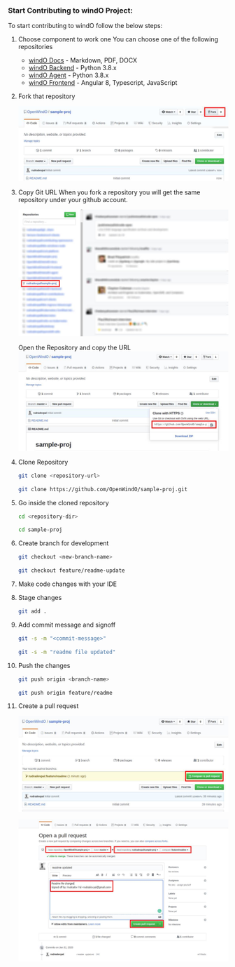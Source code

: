 ### Start Contributing to windO Project:
To start contributing to windO follow the below steps:

1. Choose component to work one
	You can choose one of the following repositories
	* [windO Docs](https://github.com/OpenWindO/windO-docs) - Markdown, PDF, DOCX
	* [windO Backend](https://github.com/OpenWindO/windO-backend) - Python 3.8.x
	* [windO Agent](https://github.com/OpenWindO/windO-agent) - Python 3.8.x
	* [windO Frontend](https://github.com/OpenWindO/windO-frontend) - Angular 8, Typescript, JavaScript
2. Fork that repository

	![alt text](assets/images/fork-repo.jpg "Fork a repository")
    
3. Copy Git URL
	When you fork a repository you will get the same repository under your github account.
	
	![alt text](assets/images/forked-repo.jpg "Forked Repository")
	
	Open the Repository and copy the URL
	![alt text](assets/images/copy-url.jpg "Copy URL")
	

4. Clone Repository
	```sh
	git clone <repository-url>
	```
	```sh
	git clone https://github.com/OpenWindO/sample-proj.git
	```
5. Go inside the cloned repository
	```sh
	cd <repository-dir>
	```
	```sh
	cd sample-proj
	```
6. Create branch for development
	```sh
	git checkout <new-branch-name>
	```
	```sh
	git checkout feature/readme-update
	```
7. Make code changes with your IDE
8. Stage changes
	```sh
	git add .
	```
9. Add commit message and signoff
	```sh
	git -s -m "<commit-message>"
	```
	```sh
	git -s -m "readme file updated"
	```
10. Push the changes
	```sh
	git push origin <branch-name>
	```
	```sh
	git push origin feature/readme
	```
11. Create a pull request

	![alt text](assets/images/create-pull-request.jpg "Create Pull Request")
	
	![alt text](assets/images/pull-request.jpg "Pull Request")
	
